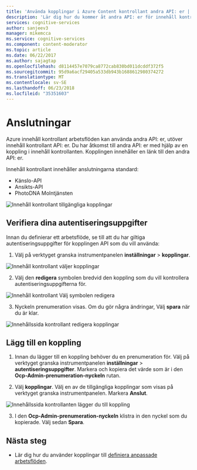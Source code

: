```yaml
---
title: 'Använda kopplingar i Azure Content kontrollant andra API: er | Microsoft Docs'
description: 'Lär dig hur du kommer åt andra API: er för innehåll kontrollant-arbetsflöden med hjälp av kopplingar.'
services: cognitive-services
author: sanjeev3
manager: mikemcca
ms.service: cognitive-services
ms.component: content-moderator
ms.topic: article
ms.date: 06/22/2017
ms.author: sajagtap
ms.openlocfilehash: d8114457e7079ca8772cab830bd011dcddf372f5
ms.sourcegitcommit: 95d9a6acf29405a533db943b1688612980374272
ms.translationtype: MT
ms.contentlocale: sv-SE
ms.lasthandoff: 06/23/2018
ms.locfileid: "35351603"
---
```

# <a name="connectors"></a>Anslutningar

Azure innehåll kontrollant arbetsflöden kan använda andra API: er, utöver innehåll kontrollant API: er. Du har åtkomst till andra API: er med hjälp av en koppling i innehåll kontrollanten. Kopplingen innehåller en länk till den andra API: er.

Innehåll kontrollant innehåller anslutningarna standard:

* Känslo-API
* Ansikts-API
* PhotoDNA Molntjänsten

![Innehåll kontrollant tillgängliga kopplingar](images/connectors-1.png)

## <a name="verify-your-credentials"></a>Verifiera dina autentiseringsuppgifter 

Innan du definierar ett arbetsflöde, se till att du har giltiga autentiseringsuppgifter för kopplingen API som du vill använda:

1.  Välj på verktyget granska instrumentpanelen **inställningar** > **kopplingar**.

  ![Innehåll kontrollant väljer kopplingar](images/connectors-2.png)

2.  Välj den **redigera** symbolen bredvid den koppling som du vill kontrollera autentiseringsuppgifterna för.

  ![Innehåll kontrollant Välj symbolen redigera](images/connectors-3.png)

3.  Nyckeln prenumeration visas. Om du gör några ändringar, Välj **spara** när du är klar.

  ![Innehållssida kontrollant redigera kopplingar](images/connectors-4-1.png)
 
## <a name="add-a-connector"></a>Lägg till en koppling

1.  Innan du lägger till en koppling behöver du en prenumeration för. Välj på verktyget granska instrumentpanelen **inställningar** > **autentiseringsuppgifter**. Markera och kopiera det värde som är i den **Ocp-Admin-prenumeration-nyckeln** rutan.

2.  Välj **kopplingar**. Välj en av de tillgängliga kopplingar som visas på verktyget granska instrumentpanelen. Markera **Anslut**. 

  ![Innehållssida kontrollanten lägger du till koppling](images/connectors-5.png)

3.  I den **Ocp-Admin-prenumeration-nyckeln** klistra in den nyckel som du kopierade. Välj sedan **Spara**.

## <a name="next-steps"></a>Nästa steg

* Lär dig hur du använder kopplingar till [definiera anpassade arbetsflöden](workflows.md).
